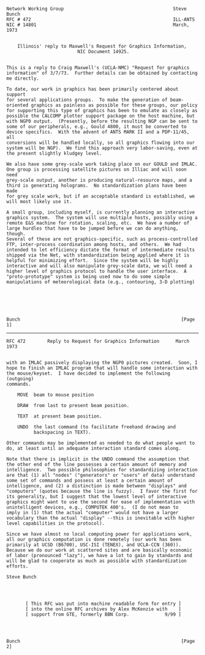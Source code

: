     Network Working Group                                        Steve Bunch
    RFC # 472                                                    ILL-ANTS
    NIC # 14801                                                  March, 1973


        Illinois' reply to Maxwell's Request for Graphics Information,
                              NIC Document 14925.


    This is a reply to Craig Maxwell's (UCLA-NMC) "Request for graphics
    information" of 3/7/73.  Further details can be obtained by contacting
    me directly.

    To date, our work in graphics has been primarily centered about support
    for several applications groups.  To make the generation of beam-
    oriented graphics as painless as possible for these groups, our policy
    for supporting this type of graphics has been to emulate as closely as
    possible the CALCOMP plotter support package on the host machine, but
    with NGP0 output.  (Presently, before the resulting NGP can be sent to
    some of our peripherals, e.g., Gould 4800, it must be converted to
    device specifics.  With the advent of ANTS MARK II and a PDP-11/45, all
    conversions will be handled locally, so all graphics flowing into our
    system will be NGP).  We find this approach very labor-saving, even at
    the present slightly kludgey level.

    We also have some grey-scale work taking place on our GOULD and IMLAC.
    One group is processing satellite pictures on Illiac and will soon need
    grey-scale output, another is producing natural-resource maps, and a
    third is generating holograms.  No standardization plans have been made
    for grey scale work, but if an acceptable standard is established, we
    will most likely use it.

    A small group, including myself, is currently planning an interactive
    graphics system.  The system will use multiple hosts, possibly using a
    remote E&S machine for rotation, scaling, etc.  We have a number of
    large hurdles that have to be jumped before we can do anything, though.
    Several of these are not graphics-specific, such as process-controlled
    FTP, inter-process coordination among hosts, and others.  We had
    intended to let efficiency dictate the format of intermediate results
    shipped via the Net, with standardization being applied where it is
    helpful for minimizing effort.  Since the system will be highly
    interactive and will also manipulate grey-scale data, we will need a
    higher level of graphics protocol to handle the user interface.  A
    "proto-prototype" system is being used now to do some simple
    manipulations of meteorological data (e.g., contouring, 3-D plotting)






    Bunch                                                           [Page 1]

------------------------------------------------------------------------

``` newpage
RFC 472        Reply to Request for Graphics Information      March 1973


with an IMLAC passively displaying the NGP0 pictures created.  Soon, I
hope to finish an IMLAC program that will handle some interaction with
the mouse/keyset.  I have decided to implement the following (outgoing)
commands.

    MOVE  beam to mouse position

    DRAW  from last to present beam position.

    TEXT  at present beam position.

    UNDO  the last command (to facilitate freehand drawing and
          backspacing in TEXT).

Other commands may be implemented as needed to do what people want to
do, at least until an adequate interaction standard comes along.

Note that there is implicit in the UNDO command the assumption that
the other end of the line possesses a certain amount of memory and
intelligence.  Two possible philosophies for standardizing interaction
are that (1) all "nodes" ("generators" or "users" of data) understand
some set of commands and possess at least a certain amount of
intelligence, and (2) a distinction is made between "displays" and
"computers" (quotes because the line is fuzzy).  I favor the first for
its generality, but I suggest that the lowest level of interactive
graphics might want to use the second for ease of implementation with
unintelligent devices, e.g., COMPUTEK 400's.  (I do not mean to
imply in (1) that the actual "computer" would not have a larger
vocabulary than the actual "display" --this is inevitable with higher
level capabilities in the protocol).

Since we have almost no local computing power for applications work,
all our graphics computation is done remotely (our work has been
primarily at UCSD (B6700), USC-ISI (TENEX), and UCLA-CCN (360)).
Because we do our work at scattered sites and are basically economic
of labor (pronounced "lazy"), we have a lot to gain by standards and
will be glad to cooperate as much as possible with standardization
efforts.

Steve Bunch




       [ This RFC was put into machine readable form for entry ]
       [ into the online RFC archives by Alex McKenzie with    ]
       [ support from GTE, formerly BBN Corp.             9/99 ]




Bunch                                                           [Page 2]
```
